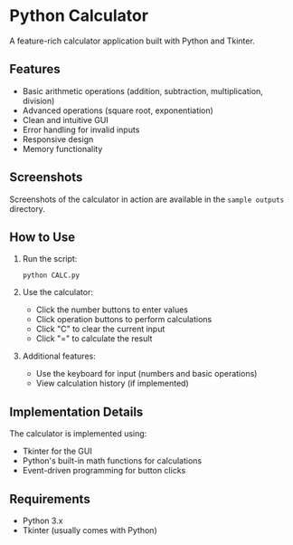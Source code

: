 # Python Calculator

A feature-rich calculator application built with Python and Tkinter.

## Features

- Basic arithmetic operations (addition, subtraction, multiplication, division)
- Advanced operations (square root, exponentiation)
- Clean and intuitive GUI
- Error handling for invalid inputs
- Responsive design
- Memory functionality

## Screenshots

Screenshots of the calculator in action are available in the `sample outputs` directory.

## How to Use

1. Run the script:
   ```
   python CALC.py
   ```

2. Use the calculator:
   - Click the number buttons to enter values
   - Click operation buttons to perform calculations
   - Click "C" to clear the current input
   - Click "=" to calculate the result

3. Additional features:
   - Use the keyboard for input (numbers and basic operations)
   - View calculation history (if implemented)

## Implementation Details

The calculator is implemented using:
- Tkinter for the GUI
- Python's built-in math functions for calculations
- Event-driven programming for button clicks

## Requirements

- Python 3.x
- Tkinter (usually comes with Python)

 